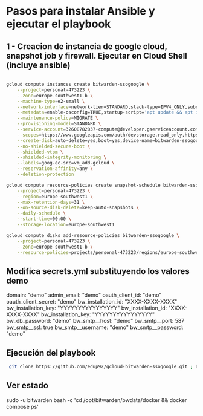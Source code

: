# Pasos para instalar Ansible y ejecutar el playbook

## 1 - Creacion de instancia de google cloud, snapshot job y firewall. Ejecutar en Cloud Shell (incluye ansible)

```bash

gcloud compute instances create bitwarden-ssogoogle \
    --project=personal-473223 \
    --zone=europe-southwest1-b \
    --machine-type=e2-small \
    --network-interface=network-tier=STANDARD,stack-type=IPV4_ONLY,subnet=default \
    --metadata=enable-osconfig=TRUE,startup-script='apt update && apt install -y ansible git' \
    --maintenance-policy=MIGRATE \
    --provisioning-model=STANDARD \
    --service-account=32608782837-compute@developer.gserviceaccount.com \
    --scopes=https://www.googleapis.com/auth/devstorage.read_only,https://www.googleapis.com/auth/logging.write,https://www.googleapis.com/auth/monitoring.write,https://www.googleapis.com/auth/service.management.readonly,https://www.googleapis.com/auth/servicecontrol,https://www.googleapis.com/auth/trace.append \
    --create-disk=auto-delete=yes,boot=yes,device-name=bitwarden-ssogoogle,image=projects/ubuntu-os-cloud/global/images/ubuntu-minimal-2404-noble-amd64-v20251002,mode=rw,size=25,type=pd-balanced \
    --no-shielded-secure-boot \
    --shielded-vtpm \
    --shielded-integrity-monitoring \
    --labels=goog-ec-src=vm_add-gcloud \
    --reservation-affinity=any \
    --deletion-protection

gcloud compute resource-policies create snapshot-schedule bitwarden-ssogoogle \
    --project=personal-473223 \
    --region=europe-southwest1 \
    --max-retention-days=31 \
    --on-source-disk-delete=keep-auto-snapshots \
    --daily-schedule \
    --start-time=00:00 \
    --storage-location=europe-southwest1

gcloud compute disks add-resource-policies bitwarden-ssogoogle \
    --project=personal-473223 \
    --zone=europe-southwest1-b \
    --resource-policies=projects/personal-473223/regions/europe-southwest1/resourcePolicies/bitwarden-ssogoogle
```

## Modifica secrets.yml substituyendo los valores demo

domain: "demo"
admin_email: "demo"
oauth_client_id: "demo"
oauth_client_secret: "demo"
bw_installation_id: "XXXX-XXXX-XXXX"
bw_installation_key: "YYYYYYYYYYYYYYYY"
bw_installation_id: "XXXX-XXXX-XXXX"
bw_installation_key: "YYYYYYYYYYYYYYYY"
bw_db_password: "demo"
bw_smtp__host: "demo"
bw_smtp__port: 587
bw_smtp__ssl: true
bw_smtp__username: "demo"
bw_smtp__password: "demo"


## Ejecución del playbook

```bash
 git clone https://github.com/edup92/gcloud-bitwarden-ssogoogle.git ; ansible-playbook gcloud-bitwarden-ssogoogle/main.yml --connection=local -e @gcloud-bitwarden-ssogoogle/secrets.yml
```

## Ver estado

sudo -u bitwarden bash -c 'cd /opt/bitwarden/bwdata/docker && docker compose ps'
